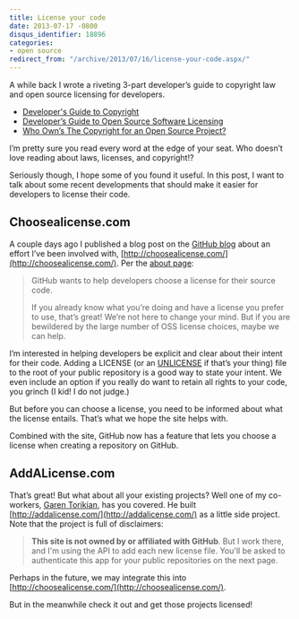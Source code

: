 ```yaml
---
title: License your code
date: 2013-07-17 -0800
disqus_identifier: 18896
categories:
- open source
redirect_from: "/archive/2013/07/16/license-your-code.aspx/"
---
```


A while back I wrote a riveting 3-part developer’s guide to copyright
law and open source licensing for developers.

-   [Developer's Guide to
    Copyright](https://haacked.com/archive/2006/01/24/TheDevelopersGuideToCopyrightLaw-Part1.aspx "Developer's Guide to Copyright Law part 1")
-   [Developer’s Guide to Open Source Software
    Licensing](https://haacked.com/archive/2006/01/24/DevelopersGuideToOpenSourceSoftwareLicensing.aspx "Open Source Licensing")
-   [Who Own’s The Copyright for an Open Source
    Project?](https://haacked.com/archive/2006/01/25/WhoOwnstheCopyrightforAnOpenSourceProject.aspx "Who owns the copyright")

I’m pretty sure you read every word at the edge of your seat. Who
doesn’t love reading about laws, licenses, and copyright!?

Seriously though, I hope some of you found it useful. In this post, I
want to talk about some recent developments that should make it easier
for developers to license their code.

Choosealicense.com
------------------

A couple days ago I published a blog post on the [GitHub
blog](https://github.com/blog/1530-choosing-an-open-source-license "Choosing an open source license")
about an effort I’ve been involved with,
[http://choosealicense.com/](http://choosealicense.com/). Per the [about
page](http://choosealicense.com/about/):

> GitHub wants to help developers choose a license for their source
> code.
>
> If you already know what you’re doing and have a license you prefer to
> use, that’s great! We’re not here to change your mind. But if you are
> bewildered by the large number of OSS license choices, maybe we can
> help.

I’m interested in helping developers be explicit and clear about their
intent for their code. Adding a LICENSE (or an
[UNLICENSE](http://unlicense.org/ "Unlicense") if that’s your thing)
file to the root of your public repository is a good way to state your
intent. We even include an option if you really do want to retain all
rights to your code, you grinch (I kid! I do not judge.)

But before you can choose a license, you need to be informed about what
the license entails. That’s what we hope the site helps with.

Combined with the site, GitHub now has a feature that lets you choose a
license when creating a repository on GitHub.

AddALicense.com
---------------

That’s great! But what about all your existing projects? Well one of my
co-workers, [Garen
Torikian](https://twitter.com/gjtorikian "Garen on Twitter"), has you
covered. He built [http://addalicense.com/](http://addalicense.com/) as
a little side project. Note that the project is full of disclaimers:

> **This site is **not** owned by or affiliated with GitHub**. But I
> work there, and I'm using the API to add each new license file. You'll
> be asked to authenticate this app for your public repositories on the
> next page.

Perhaps in the future, we may integrate this into
[http://choosealicense.com/](http://choosealicense.com/).

But in the meanwhile check it out and get those projects licensed!

